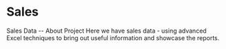 # Sales
Sales Data
-- About Project 
Here we have sales data - using advanced Excel techniques to bring out useful information and showcase the reports. 
